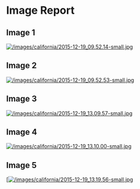 # **Image** **Report**


## Image 1
[![/images/california/2015-12-19_09.52.14-small.jpg](/images/california/2015-12-19_09.52.14-small.jpg)](/images/california/2015-12-19_09.52.14.jpg)

## Image 2

[![/images/california/2015-12-19_09.52.53-small.jpg](/images/california/2015-12-19_09.52.53-small.jpg)](/images/california/2015-12-19_09.52.53.jpg)

## Image 3
[![/images/california/2015-12-19_13.09.57-small.jpg](/images/california/2015-12-19_13.09.57-small.jpg)](/images/california/2015-12-19_13.09.57.jpg)

## Image 4
[![/images/california/2015-12-19_13.10.00-small.jpg](/images/california/2015-12-19_13.10.00-small.jpg)](/images/california/2015-12-19_13.10.00.jpg)

## Image 5
[[![/images/california/2015-12-19_13.19.56-small.jpg](/images/california/2015-12-19_13.19.56-small.jpg)](/images/california/2015-12-1_13.19.56.jpg)

